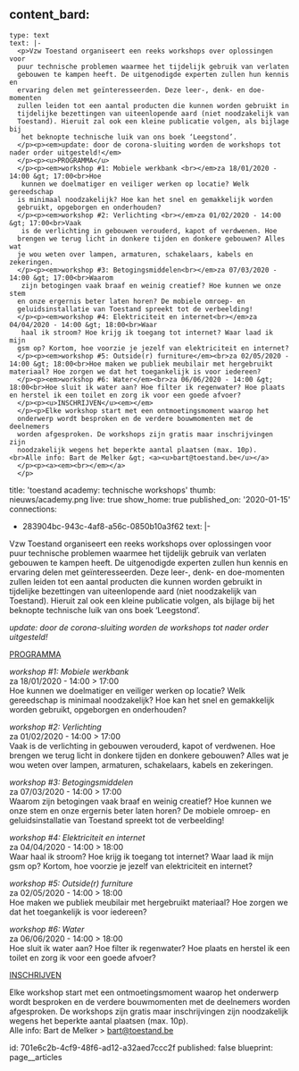 content_bard:
  -
    type: text
    text: |-
      <p>Vzw Toestand organiseert een reeks workshops over oplossingen voor
      puur technische problemen waarmee het tijdelijk gebruik van verlaten
      gebouwen te kampen heeft. De uitgenodigde experten zullen hun kennis en
      ervaring delen met geïnteresseerden. Deze leer-, denk- en doe-momenten
      zullen leiden tot een aantal producten die kunnen worden gebruikt in
      tijdelijke bezettingen van uiteenlopende aard (niet noodzakelijk van
      Toestand). Hieruit zal ook een kleine publicatie volgen, als bijlage bij
       het beknopte technische luik van ons boek ‘Leegstond’.
      </p><p><em>update: door de corona-sluiting worden de workshops tot nader order uitgesteld!</em>
      </p><p><u>PROGRAMMA</u>
      </p><p><em>workshop #1: Mobiele werkbank <br></em>za 18/01/2020 - 14:00 &gt; 17:00<br>Hoe
       kunnen we doelmatiger en veiliger werken op locatie? Welk gereedschap
      is minimaal noodzakelijk? Hoe kan het snel en gemakkelijk worden
      gebruikt, opgeborgen en onderhouden?
      </p><p><em>workshop #2: Verlichting <br></em>za 01/02/2020 - 14:00 &gt; 17:00<br>Vaak
       is de verlichting in gebouwen verouderd, kapot of verdwenen. Hoe
      brengen we terug licht in donkere tijden en donkere gebouwen? Alles wat
      je wou weten over lampen, armaturen, schakelaars, kabels en zekeringen.
      </p><p><em>workshop #3: Betogingsmiddelen<br></em>za 07/03/2020 - 14:00 &gt; 17:00<br>Waarom
       zijn betogingen vaak braaf en weinig creatief? Hoe kunnen we onze stem
      en onze ergernis beter laten horen? De mobiele omroep- en
      geluidsinstallatie van Toestand spreekt tot de verbeelding!
      </p><p><em>workshop #4: Elektriciteit en internet<br></em>za 04/04/2020 - 14:00 &gt; 18:00<br>Waar
       haal ik stroom? Hoe krijg ik toegang tot internet? Waar laad ik mijn
      gsm op? Kortom, hoe voorzie je jezelf van elektriciteit en internet?
      </p><p><em>workshop #5: Outside(r) furniture</em><br>za 02/05/2020 - 14:00 &gt; 18:00<br>Hoe maken we publiek meubilair met hergebruikt materiaal? Hoe zorgen we dat het toegankelijk is voor iedereen?
      </p><p><em>workshop #6: Water</em><br>za 06/06/2020 - 14:00 &gt; 18:00<br>Hoe sluit ik water aan? Hoe filter ik regenwater? Hoe plaats en herstel ik een toilet en zorg ik voor een goede afvoer?
      </p><p><u>INSCHRIJVEN</u><em></em>
      </p><p>Elke workshop start met een ontmoetingsmoment waarop het
      onderwerp wordt besproken en de verdere bouwmomenten met de deelnemers
      worden afgesproken. De workshops zijn gratis maar inschrijvingen zijn
      noodzakelijk wegens het beperkte aantal plaatsen (max. 10p). <br>Alle info: Bart de Melker &gt; <a><u>bart@toestand.be</u></a>
      </p><p><a><em><br></em></a>
      </p>
title: 'toestand academy: technische workshops'
thumb: nieuws/academy.png
live: true
show_home: true
published_on: '2020-01-15'
connections:
  - 283904bc-943c-4af8-a56c-0850b10a3f62
text: |-
  <p>Vzw Toestand organiseert een reeks workshops over oplossingen voor puur technische problemen waarmee het tijdelijk gebruik van verlaten gebouwen te kampen heeft. De uitgenodigde experten zullen hun kennis en ervaring delen met geïnteresseerden. Deze leer-, denk- en doe-momenten zullen leiden tot een aantal producten die kunnen worden gebruikt in tijdelijke bezettingen van uiteenlopende aard (niet noodzakelijk van Toestand). Hieruit zal ook een kleine publicatie volgen, als bijlage bij het beknopte technische luik van ons boek ‘Leegstond’.
  </p>
  <p><em>update: door de corona-sluiting worden de workshops tot nader order uitgesteld!</em>
  </p>
  <p><u>PROGRAMMA</u>
  </p>
  <p><em>workshop #1: Mobiele werkbank <br></em>za 18/01/2020 - 14:00 &gt; 17:00<br>Hoe kunnen we doelmatiger en veiliger werken op locatie? Welk gereedschap is minimaal noodzakelijk? Hoe kan het snel en gemakkelijk worden gebruikt, opgeborgen en onderhouden?
  </p>
  <p><em>workshop #2: Verlichting <br></em>za 01/02/2020 - 14:00 &gt; 17:00<br>Vaak is de verlichting in gebouwen verouderd, kapot of verdwenen. Hoe brengen we terug licht in donkere tijden en donkere gebouwen? Alles wat je wou weten over lampen, armaturen, schakelaars, kabels en zekeringen.
  </p>
  <p><em>workshop #3: Betogingsmiddelen<br></em>za 07/03/2020 - 14:00 &gt; 17:00<br>Waarom zijn betogingen vaak braaf en weinig creatief? Hoe kunnen we onze stem en onze ergernis beter laten horen? De mobiele omroep- en geluidsinstallatie van Toestand spreekt tot de verbeelding!
  </p>
  <p><em>workshop #4: Elektriciteit en internet<br></em>za 04/04/2020 - 14:00 &gt; 18:00<br>Waar haal ik stroom? Hoe krijg ik toegang tot internet? Waar laad ik mijn gsm op? Kortom, hoe voorzie je jezelf van elektriciteit en internet?
  </p>
  <p><em>workshop #5: Outside(r) furniture</em><br>za 02/05/2020 - 14:00 &gt; 18:00<br>Hoe maken we publiek meubilair met hergebruikt materiaal? Hoe zorgen we dat het toegankelijk is voor iedereen?
  </p>
  <p><em>workshop #6: Water</em><br>za 06/06/2020 - 14:00 &gt; 18:00<br>Hoe sluit ik water aan? Hoe filter ik regenwater? Hoe plaats en herstel ik een toilet en zorg ik voor een goede afvoer?
  </p>
  <p><u>INSCHRIJVEN</u><em></em>
  </p>
  <p>Elke workshop start met een ontmoetingsmoment waarop het onderwerp wordt besproken en de verdere bouwmomenten met de deelnemers worden afgesproken. De workshops zijn gratis maar inschrijvingen zijn noodzakelijk wegens het beperkte aantal plaatsen (max. 10p). <br>Alle info: Bart de Melker &gt; <a><u>bart@toestand.be</u></a>
  </p>
  <p><a><em></em></a>
  </p>
id: 701e6c2b-4cf9-48f6-ad12-a32aed7ccc2f
published: false
blueprint: page__articles

